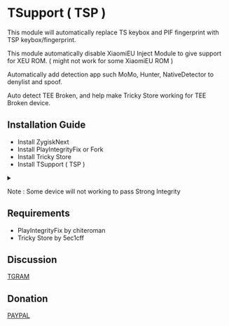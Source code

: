 # TSupport ( TSP )

This module will automatically replace TS keybox and PIF fingerprint with TSP keybox/fingerprint.

This module automatically disable XiaomiEU Inject Module to give support for XEU ROM. ( might not work for some XiaomiEU ROM )

Automatically add detection app such MoMo, Hunter, NativeDetector to denylist and spoof.

Auto detect TEE Broken, and help make Tricky Store working for TEE Broken device.

## Installation Guide
- Install ZygiskNext
- Install PlayIntegrityFix or Fork
- Install Tricky Store
- Install TSupport ( TSP )

<details>
<summary>
</summary>
</details>

Note : Some device will not working to pass Strong Integrity

## Requirements
* PlayIntegrityFix by chiteroman
* Tricky Store by 5ec1cff

## Discussion
[TGRAM](https://t.me/citraintegritytrick)

## Donation
[PAYPAL](https://paypal.me/CitraStanalone?country.x=US&locale.x=en_US)
